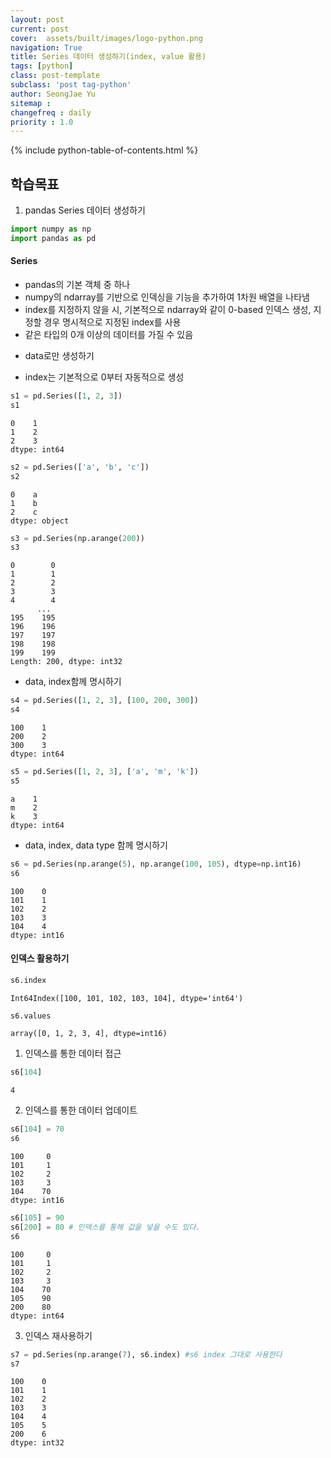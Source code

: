 ```yaml
---
layout: post
current: post
cover:  assets/built/images/logo-python.png
navigation: True
title: Series 데이터 생성하기(index, value 활용)
tags: [python]  
class: post-template
subclass: 'post tag-python'
author: SeongJae Yu
sitemap :
changefreq : daily
priority : 1.0
---
```

{% include python-table-of-contents.html %}

## 학습목표
1. pandas Series 데이터 생성하기


```python
import numpy as np
import pandas as pd
```

#### Series
- pandas의 기본 객체 중 하나
- numpy의 ndarray를 기반으로 인덱싱을 기능을 추가하여 1차원 배열을 나타냄
- index를 지정하지 않을 시, 기본적으로 ndarray와 같이 0-based 인덱스 생성, 지정할 경우 명시적으로 지정된 index를 사용
- 같은 타입의 0개 이상의 데이터를 가질 수 있음

* data로만 생성하기
- index는 기본적으로 0부터 자동적으로 생성


```python
s1 = pd.Series([1, 2, 3])
s1
```




    0    1
    1    2
    2    3
    dtype: int64




```python
s2 = pd.Series(['a', 'b', 'c'])
s2
```




    0    a
    1    b
    2    c
    dtype: object




```python
s3 = pd.Series(np.arange(200))
s3
```




    0        0
    1        1
    2        2
    3        3
    4        4
          ... 
    195    195
    196    196
    197    197
    198    198
    199    199
    Length: 200, dtype: int32



* data, index함께 명시하기


```python
s4 = pd.Series([1, 2, 3], [100, 200, 300])
s4
```




    100    1
    200    2
    300    3
    dtype: int64




```python
s5 = pd.Series([1, 2, 3], ['a', 'm', 'k'])
s5
```




    a    1
    m    2
    k    3
    dtype: int64



* data, index, data type 함께 명시하기


```python
s6 = pd.Series(np.arange(5), np.arange(100, 105), dtype=np.int16)
s6
```




    100    0
    101    1
    102    2
    103    3
    104    4
    dtype: int16



#### 인덱스 활용하기


```python
s6.index
```




    Int64Index([100, 101, 102, 103, 104], dtype='int64')




```python
s6.values
```




    array([0, 1, 2, 3, 4], dtype=int16)



1. 인덱스를 통한 데이터 접근


```python
s6[104]
```




    4



2. 인덱스를 통한 데이터 업데이트


```python
s6[104] = 70
s6
```




    100     0
    101     1
    102     2
    103     3
    104    70
    dtype: int16




```python
s6[105] = 90
s6[200] = 80 # 인덱스를 통해 값을 넣을 수도 있다.
s6
```




    100     0
    101     1
    102     2
    103     3
    104    70
    105    90
    200    80
    dtype: int64



3. 인덱스 재사용하기


```python
s7 = pd.Series(np.arange(7), s6.index) #s6 index 그대로 사용한다
s7
```




    100    0
    101    1
    102    2
    103    3
    104    4
    105    5
    200    6
    dtype: int32


